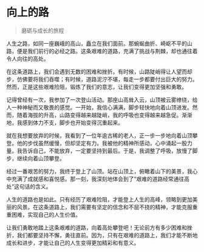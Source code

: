 # 向上的路
> 磨砺与成长的旅程

人生之路，如同一座巍峨的高山，矗立在我们面前。那蜿蜒曲折、崎岖不平的山路，便是我们前行的必经之路。这条艰难的道路，充满了挑战与荆棘，却也通往着令人向往的高处。

在这条道路上，我们会遇到无数的困难和挫折。有时候，山路陡峭得让人望而却步，仿佛要将我们吞噬；有时候，道路泥泞不堪，每走一步都要付出巨大的努力。然而，正是这些艰难险阻，锻炼了我们的意志，让我们变得更加坚强和勇敢。

记得曾经有一次，我参加了一次登山活动。那座山高耸入云，山顶被云雾缭绕，给人一种神秘而又敬畏的感觉。一开始，我信心满满，脚步轻快地向着山顶进发。然而，随着海拔的升高，山路变得越来越陡峭，我的呼吸也变得越来越急促。渐渐地，我感到体力不支，脚步也开始变得沉重起来。

就在我想要放弃的时候，我看到了一位年逾古稀的老人，正一步一步地向着山顶攀登。他的步伐虽然缓慢，但却坚定有力。我被他的精神所感动，心中涌起一股力量。我告诉自己，不能放弃，一定要坚持到最后。于是，我调整了呼吸，放慢了脚步，继续向着山顶攀登。

经过一番艰苦的努力，我终于登上了山顶。站在山顶上，俯瞰着山下的美景，我心中充满了成就感和喜悦感。那一刻，我深刻地体会到了“艰难的道路经常通往高处”这句话的含义。

人生的道路也是如此。只有经历了艰难险阻，才能登上人生的高峰，领略到更加美丽的风景。在这条道路上，我们需要有坚定的信念和不屈不挠的精神，才能克服重重困难，实现自己的人生价值。

让我们勇敢地踏上这条艰难的道路，向着高处攀登吧！无论前方有多少困难和挫折，我们都要坚持不懈，勇往直前。因为，只有在艰难的道路上，我们才能不断地成长和进步，才能让自己的人生变得更加精彩和有意义。